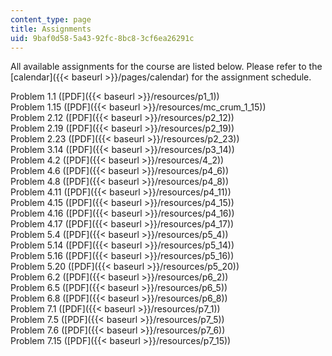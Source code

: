 ```yaml
---
content_type: page
title: Assignments
uid: 9baf0d58-5a43-92fc-8bc8-3cf6ea26291c
---
```


All available assignments for the course are listed below. Please refer to the [calendar]({{< baseurl >}}/pages/calendar) for the assignment schedule.

Problem 1.1 ([PDF]({{< baseurl >}}/resources/p1_1))  
Problem 1.15 ([PDF]({{< baseurl >}}/resources/mc_crum_1_15))  
Problem 2.12 ([PDF]({{< baseurl >}}/resources/p2_12))  
Problem 2.19 ([PDF]({{< baseurl >}}/resources/p2_19))  
Problem 2.23 ([PDF]({{< baseurl >}}/resources/p2_23))  
Problem 3.14 ([PDF]({{< baseurl >}}/resources/p3_14))  
Problem 4.2 ([PDF]({{< baseurl >}}/resources/4_2))  
Problem 4.6 ([PDF]({{< baseurl >}}/resources/p4_6))  
Problem 4.8 ([PDF]({{< baseurl >}}/resources/p4_8))  
Problem 4.11 ([PDF]({{< baseurl >}}/resources/p4_11))  
Problem 4.15 ([PDF]({{< baseurl >}}/resources/p4_15))  
Problem 4.16 ([PDF]({{< baseurl >}}/resources/p4_16))  
Problem 4.17 ([PDF]({{< baseurl >}}/resources/p4_17))  
Problem 5.4 ([PDF]({{< baseurl >}}/resources/p5_4))  
Problem 5.14 ([PDF]({{< baseurl >}}/resources/p5_14))  
Problem 5.16 ([PDF]({{< baseurl >}}/resources/p5_16))  
Problem 5.20 ([PDF]({{< baseurl >}}/resources/p5_20))  
Problem 6.2 ([PDF]({{< baseurl >}}/resources/p6_2))  
Problem 6.5 ([PDF]({{< baseurl >}}/resources/p6_5))  
Problem 6.8 ([PDF]({{< baseurl >}}/resources/p6_8))  
Problem 7.1 ([PDF]({{< baseurl >}}/resources/p7_1))  
Problem 7.5 ([PDF]({{< baseurl >}}/resources/p7_5))  
Problem 7.6 ([PDF]({{< baseurl >}}/resources/p7_6))  
Problem 7.15 ([PDF]({{< baseurl >}}/resources/p7_15))